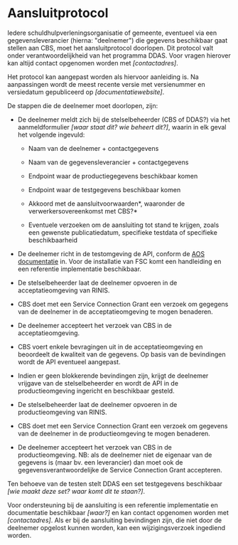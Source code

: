 # Aansluitprotocol

Iedere schuldhulpverleningsorganisatie of gemeente, eventueel via een gegevensleverancier (hierna: "deelnemer") die gegevens beschikbaar gaat stellen aan CBS, moet het aansluitprotocol doorlopen. Dit protocol valt onder verantwoordelijkheid van het programma DDAS. Voor vragen hierover kan altijd contact opgenomen worden met *[contactadres]*.

Het protocol kan aangepast worden als hiervoor aanleiding is. Na aanpassingen wordt de meest recente versie met versienummer en versiedatum gepubliceerd op *[documentatiewebsite]*.

De stappen die de deelnemer moet doorlopen, zijn:

- De deelnemer meldt zich bij de stelselbeheerder (CBS of DDAS?) via het aanmeldformulier *[waar staat dit? wie beheert dit?]*, waarin in elk geval het volgende ingevuld:

  - Naam van de deelnemer + contactgegevens

  - Naam van de gegevensleverancier + contactgegevens

  - Endpoint waar de productiegegevens beschikbaar komen

  - Endpoint waar de testgegevens beschikbaar komen

  - Akkoord met de aansluitvoorwaarden*, waaronder de verwerkersovereenkomst met CBS?*

  - Eventuele verzoeken om de aansluiting tot stand te krijgen, zoals een gewenste publicatiedatum, specifieke testdata of specifieke beschikbaarheid

- De deelnemer richt in de testomgeving de API, conform de [AOS documentatie](../v0.1/DDAS-API_v0.1.1.yaml) in. Voor de installatie van FSC komt een handleiding en een referentie implementatie beschikbaar.

- De stelselbeheerder laat de deelnemer opvoeren in de acceptatieomgeving van RINIS.

- CBS doet met een Service Connection Grant een verzoek om gegegens van de deelnemer in de acceptatieomgeving te mogen benaderen.

- De deelnemer accepteert het verzoek van CBS in de acceptatieomgeving.

- CBS voert enkele bevragingen uit in de acceptatieomgeving en beoordeelt de kwaliteit van de gegevens. Op basis van de bevindingen wordt de API eventueel aangepast.

- Indien er geen blokkerende bevindingen zijn, krijgt de deelnemer vrijgave van de stelselbeheerder en wordt de API in de productieomgeving ingericht en beschikbaar gesteld.

- De stelselbeheerder laat de deelnemer opvoeren in de productieomgeving van RINIS.

- CBS doet met een Service Connection Grant een verzoek om gegevens van de deelnemer in de productieomgeving te mogen benaderen.

- De deelnemer accepteert het verzoek van CBS in de productieomgeving. NB: als de deelnemer niet de eigenaar van de gegevens is (maar bv. een leverancier) dan moet ook de gegevensverantwoordelijke de Service Connection Grant accepteren.


Ten behoeve van de testen stelt DDAS een set testgegevens beschikbaar *[wie maakt deze set? waar komt dit te staan?]*.

Voor ondersteuning bij de aansluiting is een referentie implementatie en documentatie beschikbaar *[waar?]* en kan contact opgenomen worden met *[contactadres]*. Als er bij de aansluiting bevindingen zijn, die niet door de deelnemer opgelost kunnen worden, kan een wijzigingsverzoek ingediend worden.
